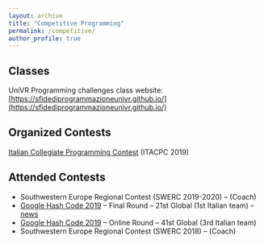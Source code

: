 ```yaml
---
layout: archive
title: "Competitive Programming"
permalink: /competitive/
author_profile: true
---
```



## Classes

UniVR Programming challenges class website: [https://sfidediprogrammazioneunivr.github.io/](https://sfidediprogrammazioneunivr.github.io/)

## Organized Contests

[Italian Collegiate Programming Contest](http://www.google.com/url?q=http%3A%2F%2Fwww.itacpc.it&sa=D&sntz=1&usg=AFQjCNFVslPb9n-D_U7VeX7UtfovAgMWMA) (ITACPC 2019)

## Attended Contests

* Southwestern Europe Regional Contest (SWERC 2019-2020) – (Coach)
* [Google Hash Code 2019](https://codingcompetitions.withgoogle.com/hashcode/) – Final Round – 21st Global (1st Italian team) – [news](http://www.univrmagazine.it/2019/05/09/squadra-veronese-finalista-alla-google-hashcode/?fbclid=IwAR3GIEnGda_yrf--JItyb12o9XoNRa5j-R40iPy8EXyialBHRoUoNIkXp64)
* [Google Hash Code 2019](https://codingcompetitions.withgoogle.com/hashcode/) – Online Round – 41st Global (3rd Italian team)
* Southwestern Europe Regional Contest (SWERC 2018) – (Coach)